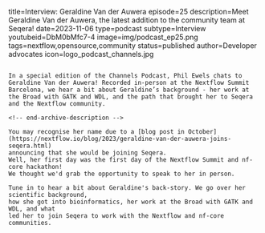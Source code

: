 title=Interview: Geraldine Van der Auwera
episode=25
description=Meet Geraldine Van der Auwera, the latest addition to the community team at Seqera!
date=2023-11-06
type=podcast
subtype=Interview
youtubeid=DbM0bMfc7-4
image=img/podcast_ep25.png
tags=nextflow,opensource,community
status=published
author=Developer advocates
icon=logo_podcast_channels.jpg
~~~~~~

In a special edition of the Channels Podcast, Phil Ewels chats to Geraldine Van der Auwera! Recorded in-person at the Nextflow Summit Barcelona, we hear a bit about Geraldine’s background - her work at the Broad with GATK and WDL, and the path that brought her to Seqera and the Nextflow community.

<!-- end-archive-description -->

You may recognise her name due to a [blog post in October](https://nextflow.io/blog/2023/geraldine-van-der-auwera-joins-seqera.html)
announcing that she would be joining Seqera.
Well, her first day was the first day of the Nextflow Summit and nf-core hackathon!
We thought we'd grab the opportunity to speak to her in person.

Tune in to hear a bit about Geraldine's back-story. We go over her scientific background,
how she got into bioinformatics, her work at the Broad with GATK and WDL, and what
led her to join Seqera to work with the Nextflow and nf-core communities.
